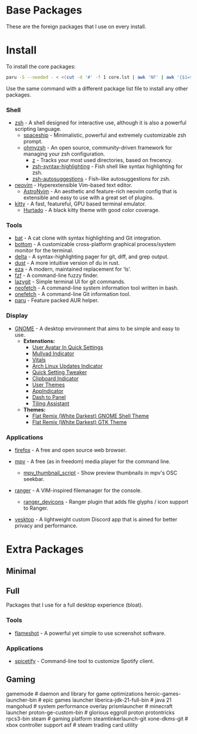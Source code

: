 # Base Packages

These are the foreign packages that I use on every install.

# Install

To install the core packages:
```sh
paru -S --needed - < <(cut -d '#' -f 1 core.lst | awk 'NF' | awk '{$1=$1};1')
```

Use the same command with a different package list file to install any other packages.

### Shell
- [zsh](https://github.com/zsh-users/zsh) - A shell designed for interactive use, although it is also a powerful scripting language.
    - [spaceship](https://github.com/spaceship-prompt/spaceship-prompt) - Minimalistic, powerful and extremely customizable zsh prompt.
    - [ohmyzsh](https://github.com/ohmyzsh/ohmyzsh) - An open source, community-driven framework for managing your zsh configuration.
        - [z](https://github.com/rupa/z) - Tracks your most used directories, based on frecency.
        - [zsh-syntax-highlighting](https://github.com/zsh-users/zsh-syntax-highlighting) - Fish shell like syntax highlighting for zsh.
        - [zsh-autosuggestions](https://github.com/zsh-users/zsh-autosuggestions) - Fish-like autosuggestions for zsh.
- [neovim](https://github.com/neovim/neovim) - Hyperextensible Vim-based text editor.
    - [AstroNvim](https://github.com/AstroNvim/AstroNvim) - An aesthetic and feature-rich neovim config that is extensible and easy to use with a great set of plugins.
- [kitty](https://sw.kovidgoyal.net/kitty/) - A fast, featureful, GPU based terminal emulator.
    - [Hurtado](https://github.com/dexpota/kitty-themes) - A black kitty theme with good color coverage.

### Tools
- [bat](https://github.com/sharkdp/bat) - A cat clone with syntax highlighting and Git integration.
- [bottom](https://github.com/ClementTsang/bottom) -  A customizable cross-platform graphical process/system monitor for the terminal.
- [delta](https://github.com/dandavison/delta) - A syntax-highlighting pager for git, diff, and grep output.
- [dust](https://github.com/bootandy/dust) - A more intuitive version of du in rust.
- [eza](https://github.com/eza-community/eza) - A modern, maintained replacement for ‘ls’.
- [fzf](https://github.com/junegunn/fzf) - A command-line fuzzy finder.
- [lazygit](https://github.com/jesseduffield/lazygit) - Simple terminal UI for git commands.
- [neofetch](https://github.com/dylanaraps/neofetch) - A command-line system information tool written in bash.
- [onefetch](https://github.com/o2sh/onefetch) - A command-line Git information tool.
- [paru](https://github.com/Morganamilo/paru) - Feature packed AUR helper.

### Display
- [GNOME](https://www.gnome.org/) - A desktop environment that aims to be simple and easy to use.
  - **Extenstions:**
    - [User Avatar In Quick Settings](https://extensions.gnome.org/extension/5506/user-avatar-in-quick-settings/)
    - [Mullvad Indicator](https://extensions.gnome.org/extension/3560/mullvad-indicator/)
    - [Vitals](https://extensions.gnome.org/extension/1460/vitals/)
    - [Arch Linux Updates Indicator](https://extensions.gnome.org/extension/1010/archlinux-updates-indicator/)
    - [Quick Setting Tweaker](https://extensions.gnome.org/extension/5446/quick-settings-tweaker/)
    - [Clipboard Indicator](https://extensions.gnome.org/extension/779/clipboard-indicator/)
    - [User Themes](https://extensions.gnome.org/extension/19/user-themes/)
    - [AppIndicator](https://extensions.gnome.org/extension/615/appindicator-support/)
    - [Dash to Panel](https://extensions.gnome.org/extension/1160/dash-to-panel/)
    - [Tiling Assistant](https://extensions.gnome.org/extension/3733/tiling-assistant/)
  - **Themes:**
    - [Flat Remix (White Darkest) GNOME Shell Theme](https://drasite.com/flat-remix-gnome)
    - [Flat Remix (White Darkest) GTK Theme](https://drasite.com/flat-remix-gtk)

### Applications
- [firefox](https://mozilla.org/firefox) - A free and open source web browser.

- [mpv](https://github.com/mpv-player/mpv) - A free (as in freedom) media player for the command line.
    - [mpv_thumbnail_script](https://github.com/marzzzello/mpv_thumbnail_script) - Show preview thumbnails in mpv's OSC seekbar.
- [ranger](https://github.com/ranger/ranger) - A VIM-inspired filemanager for the console.
    - [ranger_devicons](https://github.com/alexanderjeurissen/ranger_devicons) - Ranger plugin that adds file glyphs / icon support to Ranger.

- [vesktop](https://github.com/Vencord/Vesktop) - A lightweight custom Discord app that is aimed for better privacy and performance.


# Extra Packages

## Minimal

## Full

Packages that I use for a full desktop experience (bloat).

### Tools
- [flameshot](https://github.com/flameshot-org/flameshot) - A powerful yet simple to use screenshot software.

### Applications
- [spicetify](https://github.com/spicetify/spicetify-cli) - Command-line tool to customize Spotify client.

## Gaming

gamemode                                             # daemon and library for game optimizations
heroic-games-launcher-bin                            # epic games launcher
liberica-jdk-21-full-bin                             # java 21
mangohud                                             # system performance overlay
prismlauncher                                        # minecraft launcher
proton-ge-custom-bin                                 # glorious eggroll proton
protontricks
rpcs3-bin
steam                                                # gaming platform
steamtinkerlaunch-git
xone-dkms-git                                        # xbox controller support
asf                                                  # steam trading card utility
